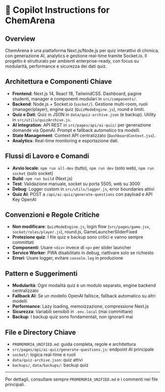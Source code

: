 # 🤖 Copilot Instructions for ChemArena

## Overview
ChemArena è una piattaforma Next.js/Node.js per quiz interattivi di chimica, con generazione AI, analytics e gestione real-time tramite Socket.io. Il progetto è strutturato per ambienti enterprise-ready, con focus su modularità, performance e sicurezza dei dati quiz.

## Architettura e Componenti Chiave
- **Frontend**: Next.js 14, React 18, TailwindCSS. Dashboard, pagine studenti, manager e componenti modulari in `src/components/`.
- **Backend**: Node.js + Socket.io (`socket/`). Gestione multi-room, ruoli (manager/player), engine quiz (`QuizModeEngine.js`), round e limiti.
- **Quiz e Dati**: Quiz in JSON in `data/quiz-archive.json` (e backup). Utility in `src/utils/quizArchive.js`.
- **AI Integration**: API REST in `src/pages/api/ai-quiz/` per generazione domande via OpenAI. Prompt e fallback automatico tra modelli.
- **State Management**: Context API centralizzato (`DashboardContext.jsx`).
- **Analytics**: Real-time monitoring e esportazione dati.

## Flussi di Lavoro e Comandi
- **Avvio locale**: `npm run all-dev` (tutto), `npm run dev` (solo web), `npm run socket` (solo socket)
- **Build**: `npm run build` (Next.js)
- **Test**: Validazione manuale, socket su porta 5505, web su 3000
- **Debug**: Logger custom in `src/utils/logger.js`, error boundaries attivi
- **Quiz AI**: POST a `/api/ai-quiz/generate-questions` con payload e API Key OpenAI

## Convenzioni e Regole Critiche
- **Non modificare**: `QuizModeEngine.js`, login flow (`src/pages/game.jsx`, `socket/roles/player.js`), round.js, GameLauncherSliderFixed
- **Protezione quiz**: I file quiz e backup sono critici e vanno sempre committati
- **Componenti**: Usare `<div>` invece di `<p>` per slider launcher
- **Service Worker**: PWA disabilitato in debug, riattivare solo se richiesto
- **Errori**: Usare logger, evitare `console.log` in produzione

## Pattern e Suggerimenti
- **Modularità**: Ogni modalità quiz è un modulo separato, engine backend centralizzato
- **Fallback AI**: Se un modello OpenAI fallisce, fallback automatico su altri modelli
- **Performance**: Lazy loading, memoizzazione, compressione Next.js
- **Sicurezza**: Variabili sensibili in `.env.local` (mai committare)
- **Backup**: I backup quiz sono fondamentali, non ignorarli mai

## File e Directory Chiave
- `PROMEMORIA_UNIFIED.md`: guida completa, regole e architettura
- `src/pages/api/ai-quiz/generate-questions.js`: endpoint AI principale
- `socket/`: logica real-time e ruoli
- `data/quiz-archive.json`: quiz attivi
- `backups/`, `data/backups/`: backup quiz

---
Per dettagli, consultare sempre `PROMEMORIA_UNIFIED.md` e i commenti nei file principali.